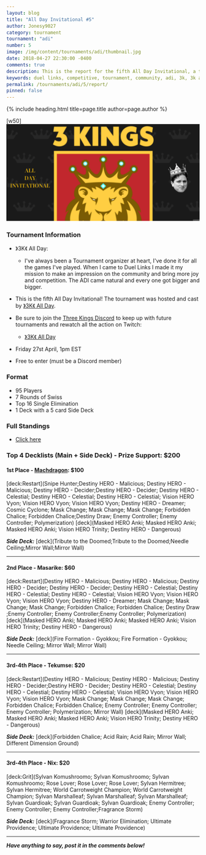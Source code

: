 ```yaml
---
layout: blog
title: "All Day Invitational #5"
author: Jonesy9027
category: tournament
tournament: "adi"
number: 5
image: /img/content/tournaments/adi/thumbnail.jpg
date: 2018-04-27 22:30:00 -0400
comments: true
description: This is the report for the fifth All Day Invitational, a tournament with no entry fee and a prize pool of $200. Check out the top players and their decks here!
keywords: duel links, competitive, tournament, community, adi, 3k, 3k all day, all day, kings, king
permalink: /tournaments/adi/5/report/
pinned: false
---
```


{% include heading.html title=page.title author=page.author %}

[w50]
![](/img/content/tournaments/adi/adi.png)

### Tournament Information  
- 》3K《 All Day:  
    - I've always been a Tournament organizer at heart, I've done it for all the games I've played. When I came to Duel Links I made it my mission to make an impression on the community and bring more joy and competition. The ADI came natural and every one got bigger and bigger.  

- This is the fifth All Day Invitational! The tournament was hosted and cast by [》3K《 All Day](/top-player-council/3kallday/).  

- Be sure to join the [Three Kings Discord](https://discord.gg/3mR4m2W) to keep up with future tournaments and rewatch all the action on Twitch:
    - [》3K《 All Day](https://www.twitch.tv/3kallday)

- Friday 27st April, 1pm EST
- Free to enter (must be a Discord member)

### Format
- 95 Players
- 7 Rounds of Swiss
- Top 16 Single Elimination
- 1 Deck with a 5 card Side Deck

### Full Standings
- [Click here](https://smash.gg/tournament/all-day-invitational-5-0/events/all-day-invitational-5-0-1/standings)

### Top 4 Decklists (Main + Side Deck) - Prize Support: $200

#### 1st Place - [Machdragon](/top-player-council/machdragon/): $100

[deck:Restart](Snipe Hunter;Destiny HERO - Malicious; Destiny HERO - Malicious; Destiny HERO - Decider;Destiny HERO - Decider; Destiny HERO - Celestial; Destiny HERO - Celestial; Destiny HERO - Celestial; Vision HERO Vyon; Vision HERO Vyon; Vision HERO Vyon; Destiny HERO - Dreamer; Cosmic Cyclone; Mask Change; Mask Change; Mask Change; Forbidden Chalice; Forbidden Chalice;Destiny Draw; Enemy Controller; Enemy Controller; Polymerization)
[deck](Masked HERO Anki; Masked HERO Anki; Masked HERO Anki; Vision HERO Trinity; Destiny HERO - Dangerous)

***Side Deck:***
[deck](Tribute to the Doomed;Tribute to the Doomed;Needle Ceiling;Mirror Wall;Mirror Wall)

---

#### 2nd Place - Masarike: $60

[deck:Restart](Destiny HERO - Malicious; Destiny HERO - Malicious; Destiny HERO - Decider; Destiny HERO - Decider; Destiny HERO - Celestial; Destiny HERO - Celestial; Destiny HERO - Celestial; Vision HERO Vyon; Vision HERO Vyon; Vision HERO Vyon; Destiny HERO - Dreamer; Mask Change; Mask Change; Mask Change; Forbidden Chalice; Forbidden Chalice; Destiny Draw ;Enemy Controller; Enemy Controller;Enemy Controller; Polymerization)
[deck](Masked HERO Anki; Masked HERO Anki; Masked HERO Anki; Vision HERO Trinity; Destiny HERO - Dangerous)

***Side Deck:***
[deck](Fire Formation - Gyokkou; Fire Formation - Gyokkou; Needle Ceiling; Mirror Wall; Mirror Wall)

---

#### 3rd-4th Place - Tekumse: $20

[deck:Restart](Destiny HERO - Malicious; Destiny HERO - Malicious; Destiny HERO - Decider;Destiny HERO - Decider; Destiny HERO - Celestial; Destiny HERO - Celestial; Destiny HERO - Celestial; Vision HERO Vyon; Vision HERO Vyon; Vision HERO Vyon; Mask Change; Mask Change; Mask Change; Forbidden Chalice; Forbidden Chalice; Enemy Controller; Enemy Controller; Enemy Controller; Polymerization; Mirror Wall)
[deck](Masked HERO Anki; Masked HERO Anki; Masked HERO Anki; Vision HERO Trinity; Destiny HERO - Dangerous)

***Side Deck:***
[deck](Forbidden Chalice; Acid Rain; Acid Rain; Mirror Wall; Different Dimension Ground)

---

#### 3rd-4th Place - Nix: $20

[deck:Grit](Sylvan Komushroomo; Sylvan Komushroomo; Sylvan Komushroomo; Rose Lover; Rose Lover; Rose Lover; Sylvan Hermitree; Sylvan Hermitree; World Carrotweight Champion; World Carrotweight Champion; Sylvan Marshalleaf; Sylvan Marshalleaf; Sylvan Marshalleaf; Sylvan Guardioak; Sylvan Guardioak; Sylvan Guardioak; Enemy Controller; Enemy Controller; Enemy Controller;Fragrance Storm)

***Side Deck:***
[deck](Fragrance Storm; Warrior Elimination; Ultimate Providence; Ultimate Providence; Ultimate Providence)

---

***Have anything to say, post it in the comments below!***